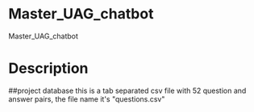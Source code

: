 # Master_UAG_chatbot
Master_UAG_chatbot

# Description
##project database
this is a tab separated csv file with 52 question and answer pairs, the file name it's "questions.csv"
